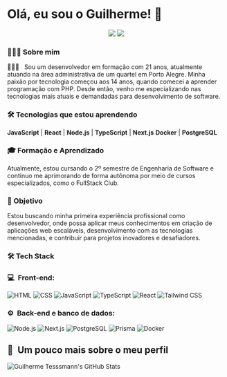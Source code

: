 # Olá, eu sou o Guilherme! 👋
<p align="center">
<a href="https://www.linkedin.com/in/guilherme-tessmann-89686b319/"><img src="https://img.shields.io/badge/-Guilherme%20Tessmann-0077B5?style=flat-square&logo=Linkedin&logoColor=white"/></a>
<a href="mailto:tessmanng9@gmail.com"><img src="https://img.shields.io/badge/-tessmanng9@gmail.com-D14836?style=flat-square&logo=Gmail&logoColor=white"/></a>
</p>

### 👨🏻‍💻 Sobre mim

👨🏻‍💻 &nbsp; Sou um desenvolvedor em formação com 21 anos, atualmente atuando na área administrativa de um quartel em Porto Alegre. Minha paixão por tecnologia começou aos 14 anos, quando comecei a aprender programação com PHP. Desde então, venho me especializando nas tecnologias mais atuais e demandadas para desenvolvimento de software.

### 🛠️ Tecnologias que estou aprendendo

**JavaScript** | **React** | **Node.js** | **TypeScript** | **Next.js**
**Docker** | **PostgreSQL**

### 🎓 Formação e Aprendizado

Atualmente, estou cursando o 2º semestre de Engenharia de Software e continuo me aprimorando de forma autônoma por meio de cursos especializados, como o FullStack Club.

### 🌱 Objetivo

Estou buscando minha primeira experiência profissional como desenvolvedor, onde possa aplicar meus conhecimentos em criação de aplicações web escaláveis, desenvolvimento com as tecnologias mencionadas, e contribuir para projetos inovadores e desafiadores.

### 🛠 Tech Stack
<h3>💻 &nbsp;Front-end:</h3>

![HTML](https://img.shields.io/badge/-HTML-333333?style=flat&logo=HTML5)
![CSS](https://img.shields.io/badge/-CSS-333333?style=flat&logo=CSS3&logoColor=1572B6)
![JavaScript](https://img.shields.io/badge/-JavaScript-333333?style=flat&logo=javascript)
![TypeScript](https://img.shields.io/badge/-TypeScript-333333?style=flat&logo=typescript&logoColor=2D79C7)
![React](https://img.shields.io/badge/-React-333333?style=flat&logo=react)
![Tailwind CSS](https://img.shields.io/badge/-TailwindCSS-333333?style=flat&logo=tailwindcss)

<h3>⚙️ &nbsp;Back-end e banco de dados:</h3>

![Node.js](https://img.shields.io/badge/-Node.js-333333?style=flat&logo=node.js)
![Next.js](https://img.shields.io/badge/-Next.js.js-333333?style=flat&logo=nextdotjs)
![PostgreSQL](https://img.shields.io/badge/-PostgreSQL-333333?style=flat&logo=postgresql)
![Prisma](https://img.shields.io/badge/-Prisma-333333?style=flat&logo=prisma)
![Docker](https://img.shields.io/badge/-Docker-333333?style=flat&logo=docker)


<h2>🚀 &nbsp;Um pouco mais sobre o meu perfil</h2>

![Guilherme Tesssmann's GitHub Stats](https://github-readme-stats.vercel.app/api?username=guitessmann09&show_icons=true&theme=dracula)
